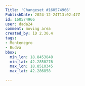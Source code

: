```yaml
---
Title: 'Changeset #160574966'
PublishDate: 2024-12-24T13:02:47Z
id: 160574966
user: dada24
comment: moving area
created_by: iD 2.30.4
tags:
- Montenegro
- Budva
bbox:
  min_lon: 18.8453848
  min_lat: 42.2850276
  max_lon: 18.8510345
  max_lat: 42.286858

---
```

